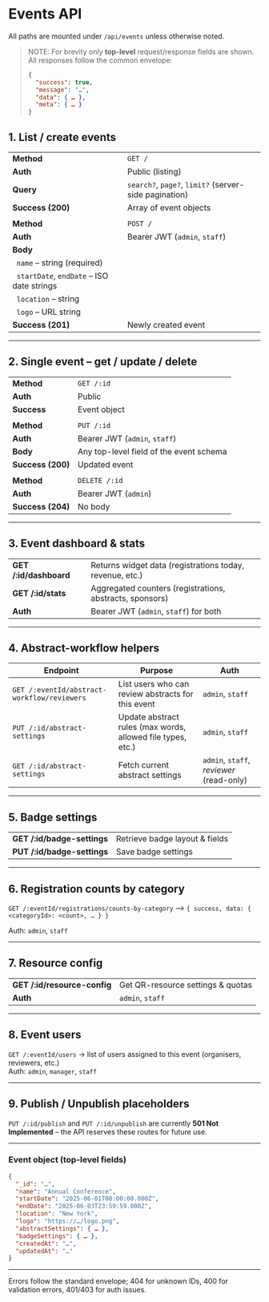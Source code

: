 # Events API

All paths are mounted under `/api/events` unless otherwise noted.

> NOTE: For brevity only **top-level** request/response fields are shown. All responses follow the common envelope:
>
> ```json
> {
>   "success": true,
>   "message": "…",
>   "data": { … },
>   "meta": { … }
> }
> ```

## 1. List / create events

| | |
|---|---|
| **Method** | `GET /` |
| **Auth** | Public (listing) |
| **Query** | `search?`, `page?`, `limit?` (server-side pagination) |
| **Success (200)** | Array of event objects |
|  |  |
| **Method** | `POST /` |
| **Auth** | Bearer JWT (`admin`, `staff`) |
| **Body** |
| &nbsp;&nbsp;`name` – string (required) |
| &nbsp;&nbsp;`startDate`, `endDate` – ISO date strings |
| &nbsp;&nbsp;`location` – string |
| &nbsp;&nbsp;`logo` – URL string |
| **Success (201)** | Newly created event |

---

## 2. Single event – get / update / delete

| | |
|---|---|
| **Method** | `GET /:id` |
| **Auth** | Public |
| **Success** | Event object |
|  |  |
| **Method** | `PUT /:id` |
| **Auth** | Bearer JWT (`admin`, `staff`) |
| **Body** | Any top-level field of the event schema |
| **Success (200)** | Updated event |
|  |  |
| **Method** | `DELETE /:id` |
| **Auth** | Bearer JWT (`admin`) |
| **Success (204)** | No body |

---

## 3. Event dashboard & stats

| | |
|---|---|
| **GET /:id/dashboard** | Returns widget data (registrations today, revenue, etc.) |
| **GET /:id/stats** | Aggregated counters (registrations, abstracts, sponsors) |
| **Auth** | Bearer JWT (`admin`, `staff`) for both |

---

## 4. Abstract-workflow helpers

| Endpoint | Purpose | Auth |
|---|---|---|
| `GET /:eventId/abstract-workflow/reviewers` | List users who can review abstracts for this event | `admin`, `staff` |
| `PUT /:id/abstract-settings` | Update abstract rules (max words, allowed file types, etc.) | `admin`, `staff` |
| `GET /:id/abstract-settings` | Fetch current abstract settings | `admin`, `staff`, *reviewer* (read-only) |

---

## 5. Badge settings

| | |
|---|---|
| **GET /:id/badge-settings** | Retrieve badge layout & fields | `admin`, `staff` |
| **PUT /:id/badge-settings** | Save badge settings | `admin`, `staff` |

---

## 6. Registration counts by category

`GET /:eventId/registrations/counts-by-category` ⟶ `{ success, data: { <categoryId>: <count>, … } }`

Auth: `admin`, `staff`

---

## 7. Resource config

| | |
|---|---|
| **GET /:id/resource-config** | Get QR-resource settings & quotas |
| **Auth** | `admin`, `staff` |

---

## 8. Event users

`GET /:eventId/users` → list of users assigned to this event (organisers, reviewers, etc.)  
Auth: `admin`, `manager`, `staff`

---

## 9. Publish / Unpublish placeholders

`PUT /:id/publish` and `PUT /:id/unpublish` are currently **501 Not Implemented** – the API reserves these routes for future use.

---

### Event object (top-level fields)

```json
{
  "_id": "…",
  "name": "Annual Conference",
  "startDate": "2025-06-01T00:00:00.000Z",
  "endDate": "2025-06-03T23:59:59.000Z",
  "location": "New York",
  "logo": "https://…/logo.png",
  "abstractSettings": { … },
  "badgeSettings": { … },
  "createdAt": "…",
  "updatedAt": "…"
}
```

---

Errors follow the standard envelope; 404 for unknown IDs, 400 for validation errors, 401/403 for auth issues. 